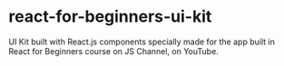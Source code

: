 # react-for-beginners-ui-kit
UI Kit built with React.js components specially made for the app built in React for Beginners course on JS Channel, on YouTube.
